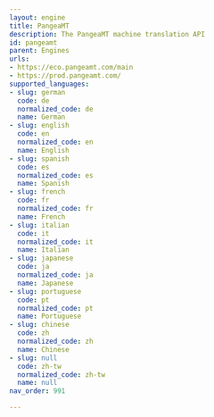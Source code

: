 ```yaml
---
layout: engine
title: PangeaMT
description: The PangeaMT machine translation API
id: pangeamt
parent: Engines
urls:
- https://eco.pangeamt.com/main
- https://prod.pangeamt.com/
supported_languages:
- slug: german
  code: de
  normalized_code: de
  name: German
- slug: english
  code: en
  normalized_code: en
  name: English
- slug: spanish
  code: es
  normalized_code: es
  name: Spanish
- slug: french
  code: fr
  normalized_code: fr
  name: French
- slug: italian
  code: it
  normalized_code: it
  name: Italian
- slug: japanese
  code: ja
  normalized_code: ja
  name: Japanese
- slug: portuguese
  code: pt
  normalized_code: pt
  name: Portuguese
- slug: chinese
  code: zh
  normalized_code: zh
  name: Chinese
- slug: null
  code: zh-tw
  normalized_code: zh-tw
  name: null
nav_order: 991

---
```



